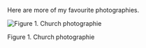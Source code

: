 Here are more of my favourite photographies.

![Figure 1. Church photographie](https://github.com/susanamarquez/DH-sme/blob/8070e7ac2274f61f660b4bda68c5478195ab9581/Images/Church%20image.JPG)

Figure 1. Church photographie
